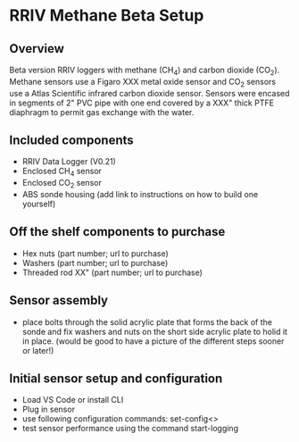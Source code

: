 
# RRIV Methane Beta Setup
## Overview
Beta version RRIV loggers with methane (CH<sub>4</sub>) and carbon dioxide (CO<sub>2</sub>). Methane sensors use a Figaro XXX metal oxide sensor and CO<sub>2</sub> sensors use a Atlas Scientific infrared carbon dioxide sensor. Sensors were encased in segments of 2" PVC pipe with one end covered by a XXX" thick PTFE diaphragm to permit gas exchange with the water.

## Included components
* RRIV Data Logger (V0.21)
* Enclosed CH<sub>4</sub> sensor
* Enclosed CO<sub>2</sub> sensor
* ABS sonde housing (add link to instructions on how to build one yourself)

## Off the shelf components to purchase
* Hex nuts (part number; url to purchase)
* Washers (part number; url to purchase)
* Threaded rod XX" (part number; url to purchase)

## Sensor assembly
* place bolts through the solid acrylic plate that forms the back of the sonde and fix washers and nuts on the short side acrylic plate to holid it in place. (would be good to have a picture of the different steps sooner or later!)

## Initial sensor setup and configuration
* Load VS Code or install CLI
* Plug in sensor
* use following configuration commands: set-config<>
* test sensor performance using the command start-logging
